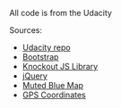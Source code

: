 All code is from the Udacity 

Sources:
- [Udacity repo](https://github.com/udacity/ud864/blob/master/Project_Code_13_DevilInTheDetailsPlacesDetails.html)
- [Bootstrap](https://www.bootstrapcdn.com/)
- [Knockout JS Library](https://cdnjs.com/libraries/knockout)
- [jQuery](https://www.w3schools.com/jquery/jquery_get_started.asp)
- [Muted Blue Map](https://snazzymaps.com/style/83/muted-blue)
- [GPS Coordinates](https://www.gps-coordinates.net/)